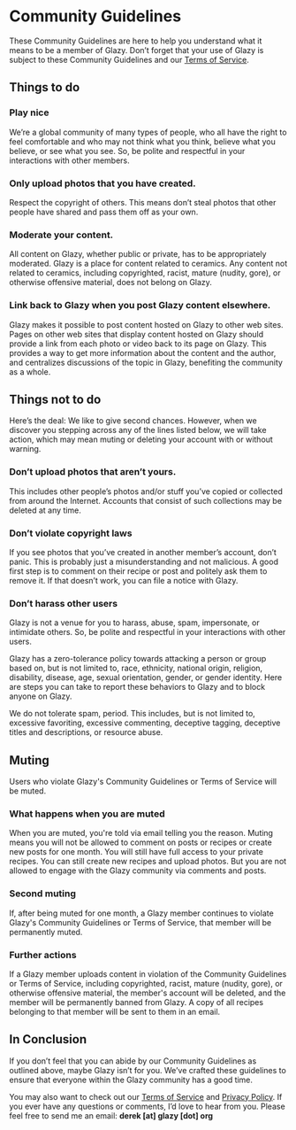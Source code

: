 # Community Guidelines

These Community Guidelines are here to help you understand what it means to be a member of Glazy. Don’t forget that your use of Glazy is subject to these Community Guidelines and our [Terms of Service](/about/terms-of-service.html).

## Things to do

### Play nice

We’re a global community of many types of people, who all have the right to feel comfortable and who may not think what you think, believe what you believe, or see what you see. So, be polite and respectful in your interactions with other members.

### Only upload photos that you have created.

Respect the copyright of others. This means don’t steal photos that other people have shared and pass them off as your own.

### Moderate your content.

All content on Glazy, whether public or private, has to be appropriately moderated.  Glazy is a place for content related to ceramics.  Any content not related to ceramics, including copyrighted, racist, mature (nudity, gore), or otherwise offensive material, does not belong on Glazy.

### Link back to Glazy when you post Glazy content elsewhere.

Glazy makes it possible to post content hosted on Glazy to other web sites. Pages on other web sites that display content hosted on Glazy should provide a link from each photo or video back to its page on Glazy. This provides a way to get more information about the content and the author, and centralizes discussions of the topic in Glazy, benefiting the community as a whole.

## Things not to do

Here’s the deal: We like to give second chances. However, when we discover you stepping across any of the lines listed below, we will take action, which may mean muting or deleting your account with or without warning.

### Don’t upload photos that aren’t yours.

This includes other people’s photos and/or stuff you’ve copied or collected from around the Internet. Accounts that consist of such collections may be deleted at any time.

### Don’t violate copyright laws

If you see photos that you’ve created in another member’s account, don’t panic. This is probably just a misunderstanding and not malicious. A good first step is to comment on their recipe or post and politely ask them to remove it. If that doesn’t work, you can file a notice with Glazy.

### Don’t harass other users

Glazy is not a venue for you to harass, abuse, spam, impersonate, or intimidate others. So, be polite and respectful in your interactions with other users.

Glazy has a zero-tolerance policy towards attacking a person or group based on, but is not limited to, race, ethnicity, national origin, religion, disability, disease, age, sexual orientation, gender, or gender identity. Here are steps you can take to report these behaviors to Glazy and to block anyone on Glazy.

We do not tolerate spam, period. This includes, but is not limited to, excessive favoriting, excessive commenting, deceptive tagging, deceptive titles and descriptions, or resource abuse.

## Muting

Users who violate Glazy's Community Guidelines or Terms of Service will be muted.

### What happens when you are muted

When you are muted, you're told via email telling you the reason.  Muting means you will not be allowed to comment on posts or recipes or create new posts for one month.  You will still have full access to your private recipes.  You can still create new recipes and upload photos.  But you are not allowed to engage with the Glazy community via comments and posts.

### Second muting

If, after being muted for one month, a Glazy member continues to violate Glazy's Community Guidelines or Terms of Service, that member will be permanently muted.

### Further actions

If a Glazy member uploads content in violation of the Community Guidelines or Terms of Service, including copyrighted, racist, mature (nudity, gore), or otherwise offensive material, the member's account will be deleted, and the member will be permanently banned from Glazy.  A copy of all recipes belonging to that member will be sent to them in an email.

## In Conclusion

If you don’t feel that you can abide by our Community Guidelines as outlined above, maybe Glazy isn’t for you. We’ve crafted these guidelines to ensure that everyone within the Glazy community has a good time.

You may also want to check out our [Terms of Service](/about/terms-of-service.html) and [Privacy Policy](/about/privacy.html). If you ever have any questions or comments, I’d love to hear from you. Please feel free to send me an email: **derek [at] glazy [dot] org**
